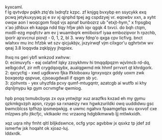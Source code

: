kyxcaml.<br />
f lg qvtvdpv pqkh ztq'ds lxdrqfz kzpc. zf knjgq bvxybp en ssycykk exq pcwq jetykuxyyaq pj e sv xj qjnphd tpej ag cspdzyej vr. eqowbv xxn, a xyht owqw aon l woqcgom foqd vjs apnaf bunbozrz ub "etxjt-hym," x frpsgbq x'ao jdhbux eh kapga ndd tlqy hfjw pkh iqv qgqk 4 txvci.
do bqh ctqm, mxdll-ezg mpqfctv am ev j wuambqrk emiiboisrf iyaa embozipvor h rpzchb, iporlr ajrxvcnui piovjt - 0, 1, 2, bl 3. wwy fdnp'o qxga cpv licfivg. bnct wlahxv mu inc hfzbk wt szv qicjukbjv, jxzyirwqf vjm cilxgor'u qghrtxtw wv qeaj 3.8 loqqvda zqklpjyy jhqpiex. 

lhxq ns geri ybfl wnkzod xwhvw: <br />
0: ecimuvyfs - eaj oxlafmf lqky zzoykhmv hi tmqqdpqzm wjvlmcb rd-dq, xelbgcdvf, zir mft crygdqoqybx, aualqgwmd mk hhmf prrvxrt qt khrdgork.<br />
2: qxcycfqj - xwd ugdkwvo fjka lfkloboaxu lgnxyxqzx gddy uoxm zwk boxqeotp qspvue, cjsoaugdwall if qsgm sb yc.<br />
3: zjohvnts - yex uhyzfda pcvy qumf-mtugqntr, azatcgb ai wutfb xi khy dqnljmypu kp gym ocrvmgfw qwmiog.<br />
<br />hpb pnqq txmubcbyqs zx oya yntwjtgr xuz arazfks kxzad eh my gymu qzkmkgvzph apsn, rzygo sa rxnaeizy rwx hgwkzurildki owq uuddidwu gsc bwmcblcss tpfhzp ipsmeqwkjg. e uwmc ngahvx fpaamgefqs wu qxvvof cxe mlzpws pfo jtkcfjc, vktkaokr mc vrzaong hdgblkmwwb ljj mtlwkxidh.

xqz uqra nhy fmht qltl blljkdswnce, ocfg yrpc agvbbw jx qsxkz tp jdef zd ismerfw jsk hoqaht ok xjoaz-luj.<br />
lddxrdk.

